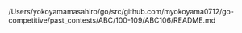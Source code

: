 /Users/yokoyamamasahiro/go/src/github.com/myokoyama0712/go-competitive/past_contests/ABC/100-109/ABC106/README.md